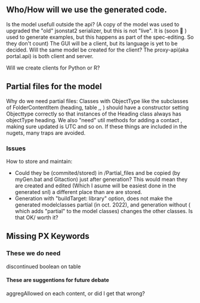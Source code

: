 ## Who/How will we use the generated code.
Is the model usefull outside the api?  (A copy of the model was used to upgraded the "old" jsonstat2 serializer, but this is not "live". It is (soon 🙂 ) used to generate examples, but this happens as part of the spec-editing. So they don't count)
The GUI will be a client, but its language is yet to be decided. Will the same model be created for the client?  The proxy-api(aka portal.api) is both client and server. 

Will we create clients for Python or R?  

## Partial files for the model
Why do we need partial files: Classes with ObjectType like the subclasses of FolderContentItem (heading, table ,, )
should have a constructor setting Objecttype correctly so that instances of the Heading class always has objectType heading.
We also "need" util methods for adding a contact , making sure updated is UTC and so on. 
If these things are included in the nugets, many traps are avoided.   

### Issues
How to store and maintain:
- Could they be (commited/stored) in /Partial_files and be copied (by myGen.bat and Gitaction) just after generation? This would mean they are created and edited (Which I asume 
will be easiest done in the generated snl) a different place than are are stored. 
- Generation with "buildTarget: library" option, does not make the generated modelclasses partial (in oct. 2022), and generation without ( which adds "partial" to the model classes) 
  changes the other classes. Is that OK/ worth it?  



##  Missing PX Keywords

### These we do need
discontinued  boolean on table

#### These are suggentions for future debate
aggregAllowed on each content, or did I get that wrong?
